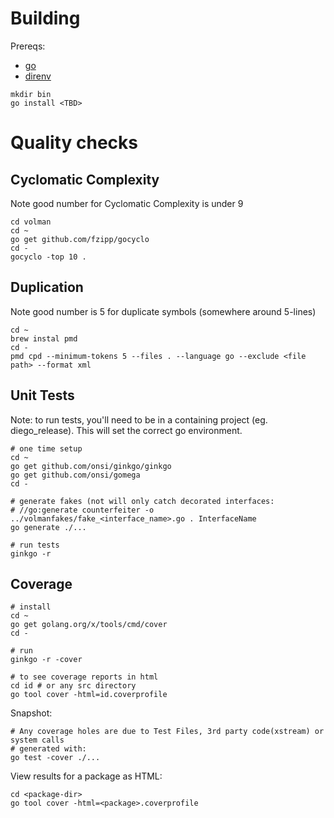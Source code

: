 # Building
Prereqs:
- [go](https://storage.googleapis.com/golang/go1.4.3.darwin-amd64.pkg)
- [direnv](direnv.readthedocs.org/en/latest/install/)

```
mkdir bin
go install <TBD>
```

# Quality checks
## Cyclomatic Complexity
Note good number for Cyclomatic Complexity is under 9
```
cd volman
cd ~
go get github.com/fzipp/gocyclo
cd -
gocyclo -top 10 .
```
## Duplication
Note good number is 5 for duplicate symbols (somewhere around 5-lines)
```
cd ~
brew instal pmd
cd -
pmd cpd --minimum-tokens 5 --files . --language go --exclude <file path> --format xml

```
## Unit Tests
Note: to run tests, you'll need to be in a containing project (eg. diego_release).
This will set the correct go environment.
```
# one time setup
cd ~
go get github.com/onsi/ginkgo/ginkgo
go get github.com/onsi/gomega
cd -

# generate fakes (not will only catch decorated interfaces:
# //go:generate counterfeiter -o ../volmanfakes/fake_<interface_name>.go . InterfaceName
go generate ./...

# run tests
ginkgo -r
```
## Coverage
```
# install
cd ~ 
go get golang.org/x/tools/cmd/cover
cd -

# run
ginkgo -r -cover

# to see coverage reports in html
cd id # or any src directory
go tool cover -html=id.coverprofile
```
Snapshot:
```
# Any coverage holes are due to Test Files, 3rd party code(xstream) or system calls
# generated with:
go test -cover ./...
```
View results for a package as HTML:
```
cd <package-dir>
go tool cover -html=<package>.coverprofile
```
